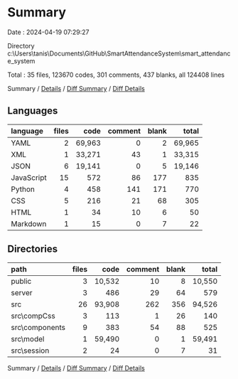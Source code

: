 # Summary

Date : 2024-04-19 07:29:27

Directory c:\\Users\\tanis\\Documents\\GitHub\\SmartAttendanceSystem\\smart_attendance_system

Total : 35 files,  123670 codes, 301 comments, 437 blanks, all 124408 lines

Summary / [Details](details.md) / [Diff Summary](diff.md) / [Diff Details](diff-details.md)

## Languages
| language | files | code | comment | blank | total |
| :--- | ---: | ---: | ---: | ---: | ---: |
| YAML | 2 | 69,963 | 0 | 2 | 69,965 |
| XML | 1 | 33,271 | 43 | 1 | 33,315 |
| JSON | 6 | 19,141 | 0 | 5 | 19,146 |
| JavaScript | 15 | 572 | 86 | 177 | 835 |
| Python | 4 | 458 | 141 | 171 | 770 |
| CSS | 5 | 216 | 21 | 68 | 305 |
| HTML | 1 | 34 | 10 | 6 | 50 |
| Markdown | 1 | 15 | 0 | 7 | 22 |

## Directories
| path              | files | code      | comment   | blank | total |
| :---              | ---:  | ---:      | ---:      | ---:  | ---: |
| public            | 3     | 10,532    | 10        | 8     | 10,550 |
| server            | 3     | 486       | 29        | 64    | 579 |
| src               | 26    | 93,908    | 262       | 356   | 94,526 |
| src\\compCss      | 3     | 113       | 1         | 26    | 140 |
| src\\components   | 9     | 383       | 54        | 88    | 525 |
| src\\model        | 1     | 59,490    | 0         | 1     | 59,491 |
| src\\session      | 2     | 24        | 0         | 7     | 31 |

Summary / [Details](details.md) / [Diff Summary](diff.md) / [Diff Details](diff-details.md)